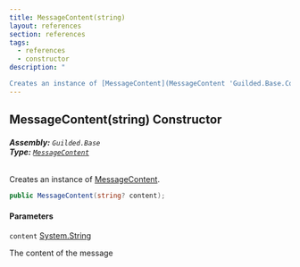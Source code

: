 ```yaml
---
title: MessageContent(string)
layout: references
section: references
tags:
  - references
  - constructor
description: "

Creates an instance of [MessageContent](MessageContent 'Guilded.Base.Content.MessageContent')."
---
```


## MessageContent(string) Constructor
###### **Assembly:** `Guilded.Base`<br/>**Type:** [`MessageContent`](MessageContent 'Guilded.Base.Content.MessageContent')

Creates an instance of [MessageContent](MessageContent 'Guilded.Base.Content.MessageContent').

```csharp
public MessageContent(string? content);
```
#### Parameters

<a name='Guilded.Base.Content.MessageContent.MessageContent(string).content'></a>

`content` [System.String](https://docs.microsoft.com/en-us/dotnet/api/System.String 'System.String')

The content of the message
